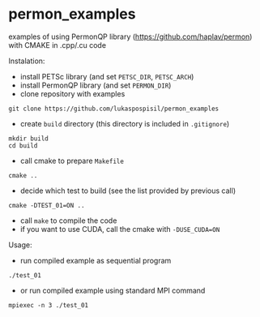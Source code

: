 # permon_examples

examples of using PermonQP library (https://github.com/haplav/permon) with CMAKE in .cpp/.cu code

Instalation:
- install PETSc library (and set `PETSC_DIR`, `PETSC_ARCH`)
- install PermonQP library (and set `PERMON_DIR`)
- clone repository with examples
```
git clone https://github.com/lukaspospisil/permon_examples
```
- create `build` directory (this directory is included in `.gitignore`)
```
mkdir build
cd build
```
- call cmake to prepare `Makefile`
```
cmake ..
```
- decide which test to build (see the list provided by previous call)
```
cmake -DTEST_01=ON ..
```
- call `make` to compile the code
- if you want to use CUDA, call the cmake with `-DUSE_CUDA=ON`

Usage:
- run compiled example as sequential program
```
./test_01
```
- or run compiled example using standard MPI command
```
mpiexec -n 3 ./test_01
```
